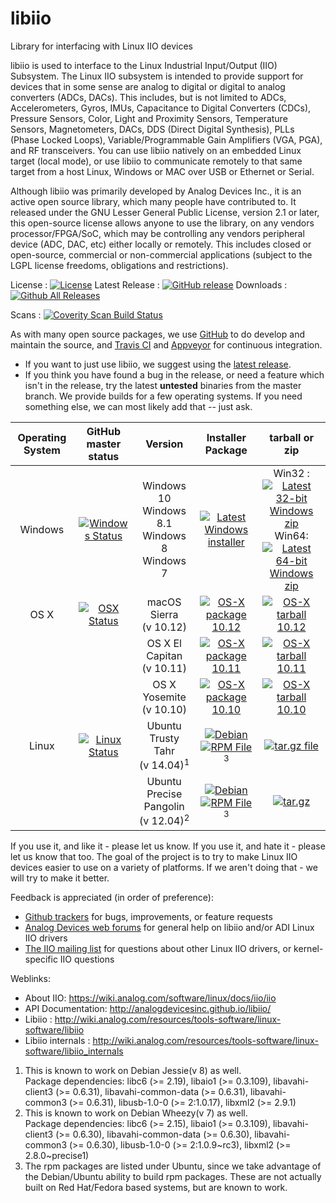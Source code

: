 # libiio

Library for interfacing with Linux IIO devices

libiio is used to interface to the Linux Industrial Input/Output (IIO) Subsystem. The Linux IIO subsystem is intended to provide support for devices that in some sense are analog to digital or digital to analog converters (ADCs, DACs). This includes, but is not limited to ADCs, Accelerometers, Gyros, IMUs, Capacitance to Digital Converters (CDCs), Pressure Sensors, Color, Light and Proximity Sensors, Temperature Sensors, Magnetometers, DACs, DDS (Direct Digital Synthesis), PLLs (Phase Locked Loops), Variable/Programmable Gain Amplifiers (VGA, PGA), and RF transceivers. You can use libiio natively on an embedded Linux target (local mode), or use libiio to communicate remotely to that same target from a host Linux, Windows or MAC over USB or Ethernet or Serial.

Although libiio was primarily developed by Analog Devices Inc., it is an active open source library, which many people have contributed to. It released under the GNU Lesser General Public License, version 2.1 or later, this open-source license allows anyone to use the library, on any vendors processor/FPGA/SoC, which may be controlling any vendors peripheral device (ADC, DAC, etc) either locally or remotely. This includes closed or open-source, commercial or non-commercial applications (subject to the LGPL license freedoms, obligations and restrictions).

License : [![License](https://img.shields.io/badge/license-LGPL2-blue.svg)](https://github.com/analogdevicesinc/libiio/blob/master/COPYING.txt)
Latest Release : [![GitHub release](https://img.shields.io/github/release/analogdevicesinc/libiio.svg)](https://github.com/analogdevicesinc/libiio/releases/latest)
Downloads :  [![Github All Releases](https://img.shields.io/github/downloads/analogdevicesinc/libiio/total.svg)](https://github.com/analogdevicesinc/libiio/releases/latest)

Scans : [![Coverity Scan Build Status](https://img.shields.io/coverity/scan/4796.svg)](https://scan.coverity.com/projects/analogdevicesinc-libiio)

As with many open source packages, we use [GitHub](https://github.com/analogdevicesinc/libiio) to do develop and maintain the source, and [Travis CI](https://travis-ci.com/) and [Appveyor](https://www.appveyor.com/) for continuous integration.
  - If you want to just use libiio, we suggest using the [latest release](https://github.com/analogdevicesinc/libiio/releases/latest).
  - If you think you have found a bug in the release, or need a feature which isn't in the release, try the latest **untested** binaries from the master branch. We provide builds for a few operating systems. If you need something else, we can most likely add that -- just ask.

| Operating System        | GitHub master status  | Version |  Installer Package  | tarball or zip |
|:-----------------------:|:---------------------:|:-------:|:-------------------:|:--------------:|
| Windows                 | [![Windows Status](https://ci.appveyor.com/api/projects/status/github/analogdevicesinc/libiio?svg=true)](https://ci.appveyor.com/project/analogdevicesinc/libiio/branch/master) | Windows 10<br />Windows 8.1<br />Windows 8<br />Windows 7 | [![Latest Windows installer](https://raw.githubusercontent.com/wiki/analogdevicesinc/libiio/img/win_box.png)](https://ci.appveyor.com/api/projects/analogdevicesinc/libiio/artifacts/libiio-setup.exe?branch=master) | Win32 : [![Latest 32-bit Windows zip](https://raw.githubusercontent.com/wiki/analogdevicesinc/libiio/img/win_box.png)](https://ci.appveyor.com/api/projects/analogdevicesinc/libiio/artifacts/libiio-win32.zip?branch=master)<br />Win64: [![Latest 64-bit Windows zip](https://raw.githubusercontent.com/wiki/analogdevicesinc/libiio/img/win_box.png)](https://ci.appveyor.com/api/projects/analogdevicesinc/libiio/artifacts/libiio-win64.zip?branch=master) |
| OS X                    | [![OSX Status](https://api.travis-ci.org/analogdevicesinc/libiio.svg?branch=master&label=osx&passingTex=foo)](https://travis-ci.org/analogdevicesinc/libiio) | macOS Sierra<br />(v 10.12) | [![OS-X package 10.12](https://raw.githubusercontent.com/wiki/analogdevicesinc/libiio/img/osx_box.png)](http://swdownloads.analog.com/cse/travis_builds/master_latest_libiio-osx_10.12.pkg) | [![OS-X tarball 10.12](https://raw.githubusercontent.com/wiki/analogdevicesinc/libiio/img/osx_box.png)](http://swdownloads.analog.com/cse/travis_builds/master_latest_libiio-osx_10.12.tar.gz) |
|                  |                     |  OS X El Capitan<br />(v 10.11) | [![OS-X package 10.11](https://raw.githubusercontent.com/wiki/analogdevicesinc/libiio/img/osx_box.png)](http://swdownloads.analog.com/cse/travis_builds/master_latest_libiio-osx_10.11.pkg) | [![OS-X tarball 10.11](https://raw.githubusercontent.com/wiki/analogdevicesinc/libiio/img/osx_box.png)](http://swdownloads.analog.com/cse/travis_builds/master_latest_libiio-osx_10.11.tar.gz) |
|                  |                     |  OS X Yosemite<br />(v 10.10) | [![OS-X package 10.10](https://raw.githubusercontent.com/wiki/analogdevicesinc/libiio/img/osx_box.png)](http://swdownloads.analog.com/cse/travis_builds/master_latest_libiio-osx_10.10.pkg) | [![OS-X tarball 10.10](https://raw.githubusercontent.com/wiki/analogdevicesinc/libiio/img/osx_box.png)](http://swdownloads.analog.com/cse/travis_builds/master_latest_libiio-osx_10.10.tar.gz) |
| Linux                   | [![Linux Status](https://api.travis-ci.org/analogdevicesinc/libiio.svg?branch=master&label=linux)](https://travis-ci.org/analogdevicesinc/libiio) | Ubuntu Trusty Tahr<br />(v 14.04)<sup>1</sup> | [![Debian](https://raw.githubusercontent.com/wiki/analogdevicesinc/libiio/img/deb.png)](http://swdownloads.analog.com/cse/travis_builds/master_latest_libiio-trusty.deb) [![RPM File](https://raw.githubusercontent.com/wiki/analogdevicesinc/libiio/img/rpm.png)](http://swdownloads.analog.com/cse/travis_builds/master_latest_libiio-trusty.rpm)<sup>3</sup> | [![tar.gz file](https://raw.githubusercontent.com/wiki/analogdevicesinc/libiio/img/linux_box.png)](http://swdownloads.analog.com/cse/travis_builds/master_latest_libiio-trusty.tar.gz) |
|  |  | Ubuntu Precise Pangolin<br />(v 12.04)<sup>2</sup>  | [![Debian](https://raw.githubusercontent.com/wiki/analogdevicesinc/libiio/img/deb.png)](http://swdownloads.analog.com/cse/travis_builds/master_latest_libiio-precise.deb) [![RPM File](https://raw.githubusercontent.com/wiki/analogdevicesinc/libiio/img/rpm.png)](http://swdownloads.analog.com/cse/travis_builds/master_latest_libiio-precise.rpm)<sup>3</sup> | [![tar.gz](https://raw.githubusercontent.com/wiki/analogdevicesinc/libiio/img/linux_box.png)](http://swdownloads.analog.com/cse/travis_builds/master_latest_libiio-precise.tar.gz) |

If you use it, and like it - please let us know. If you use it, and hate it - please let us know that too. The goal of the project is to try to make Linux IIO devices easier to use on a variety of platforms. If we aren't doing that - we will try to make it better.

Feedback is appreciated (in order of preference):

  * [Github trackers](https://github.com/analogdevicesinc/libiio/issues) for bugs, improvements, or feature requests
  * [Analog Devices web forums](https://ez.analog.com/community/linux-device-drivers/linux-software-drivers) for general help on libiio and/or ADI Linux IIO drivers
  * [The IIO mailing list](http://vger.kernel.org/vger-lists.html#linux-iio) for questions about other Linux IIO drivers, or kernel-specific IIO questions

Weblinks:
  * About IIO: https://wiki.analog.com/software/linux/docs/iio/iio
  * API Documentation: http://analogdevicesinc.github.io/libiio/
  * Libiio : http://wiki.analog.com/resources/tools-software/linux-software/libiio
  * Libiio internals : http://wiki.analog.com/resources/tools-software/linux-software/libiio_internals

1. This is known to work on Debian Jessie(v 8) as well.<br />
Package dependencies: libc6 (>= 2.19), libaio1 (>= 0.3.109), libavahi-client3 (>= 0.6.31), libavahi-common-data (>= 0.6.31), libavahi-common3 (>= 0.6.31), libusb-1.0-0 (>= 2:1.0.17), libxml2 (>= 2.9.1)<br />
2. This is known to work on Debian Wheezy(v 7) as well.<br />
Package dependencies: libc6 (>= 2.15), libaio1 (>= 0.3.109), libavahi-client3 (>= 0.6.30), libavahi-common-data (>= 0.6.30), libavahi-common3 (>= 0.6.30), libusb-1.0-0 (>= 2:1.0.9~rc3), libxml2 (>= 2.8.0~precise1)<br />
3. The rpm packages are listed under Ubuntu, since we take advantage of the Debian/Ubuntu ability to build rpm packages. These are not actually built on Red Hat/Fedora based systems, but are known to work.

